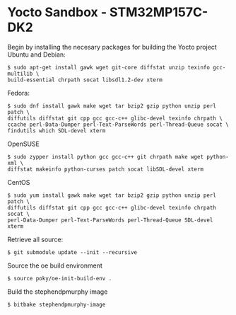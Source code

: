 # Yocto Sandbox - STM32MP157C-DK2
Begin by installing the necesary packages for building the Yocto project
Ubuntu and Debian:

    $ sudo apt-get install gawk wget git-core diffstat unzip texinfo gcc-multilib \
    build-essential chrpath socat libsdl1.2-dev xterm

Fedora:

    $ sudo dnf install gawk make wget tar bzip2 gzip python unzip perl patch \
    diffutils diffstat git cpp gcc gcc-c++ glibc-devel texinfo chrpath \
    ccache perl-Data-Dumper perl-Text-ParseWords perl-Thread-Queue socat \
    findutils which SDL-devel xterm

OpenSUSE

    $ sudo zypper install python gcc gcc-c++ git chrpath make wget python-xml \
    diffstat makeinfo python-curses patch socat libSDL-devel xterm

CentOS

    $ sudo yum install gawk make wget tar bzip2 gzip python unzip perl patch \
    diffutils diffstat git cpp gcc gcc-c++ glibc-devel texinfo chrpath socat \
    perl-Data-Dumper perl-Text-ParseWords perl-Thread-Queue SDL-devel xterm

Retrieve all source:

    $ git submodule update --init --recursive


Source the oe build environment

    $ source poky/oe-init-build-env .


Build the stephendpmurphy image

    $ bitbake stephendpmurphy-image
